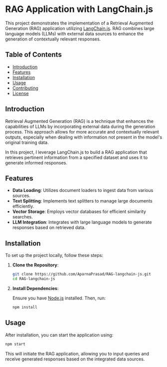 # RAG Application with LangChain.js

This project demonstrates the implementation of a Retrieval Augmented Generation (RAG) application utilizing [LangChain.js](https://js.langchain.com/). RAG combines large language models (LLMs) with external data sources to enhance the generation of contextually relevant responses.

## Table of Contents

- [Introduction](#introduction)
- [Features](#features)
- [Installation](#installation)
- [Usage](#usage)
- [Contributing](#contributing)
- [License](#license)

## Introduction

Retrieval Augmented Generation (RAG) is a technique that enhances the capabilities of LLMs by incorporating external data during the generation process. This approach allows for more accurate and contextually relevant outputs, especially when dealing with information not present in the model's original training data.

In this project, I leverage LangChain.js to build a RAG application that retrieves pertinent information from a specified dataset and uses it to generate informed responses.

## Features

- **Data Loading**: Utilizes document loaders to ingest data from various sources.
- **Text Splitting**: Implements text splitters to manage large documents efficiently.
- **Vector Storage**: Employs vector databases for efficient similarity searches.
- **LLM Integration**: Integrates with large language models to generate responses based on retrieved data.

## Installation

To set up the project locally, follow these steps:

1. **Clone the Repository**:

   ```bash
   git clone https://github.com/AparnaPrasad/RAG-langchain-js.git
   cd RAG-langchain-js
   ```

2. **Install Dependencies**:

   Ensure you have [Node.js](https://nodejs.org/) installed. Then, run:

   ```bash
   npm install
   ```

## Usage

After installation, you can start the application using:

```bash
npm start
```

This will initiate the RAG application, allowing you to input queries and receive generated responses based on the integrated data sources.
